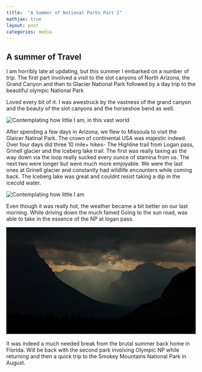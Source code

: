 ```yaml
---
title:  "A Summer of National Parks Part I"
mathjax: true
layout: post
categories: media
---
```


## A summer of Travel

I am horribly late at updating, but this summer I embarked on a number of trip. The first part involved a visit to the slot canyons of North Arizona, the Grand Canyon and then to Glacier National Park followed by a day trip to the beautiful olympic National Park

Loved every bit of it. I was awestruck by the vastness of the grand canyon and the beauty of the slot canyons and the horseshoe bend as well. 

![Contemplating how little I am, in this vast world](/assets/canyon.JPG)

After spending a few days in Arizona, we flew to Missoula to visit the Glaicer Natinal Park. The crown of continental USA was majestic indeed. Over four days did three 10 mile+ hikes- The Highline trail from Logan pass, Grinell glacier and the Iceberg lake trail.
The first was really taxing as the way down via the loop really sucked every ounce of stamina from us. The next two were longer but were much more emjoyable. We were the last ones at Grinell glacier and constantly had wildlife encounters while coming back. The Iceberg lake was great and couldnt resist taking a dip in the icecold water.

![Contemplating how little I am](/assets/glacier.JPG)

Even though it was really hot, the weather became a bit better on our last morning. While driving down the much famed Going to the sun road, was able to take in the essence of the NP at logan pass.

![Play of shadow and light](/assets/logan.jpg)

It was indeed a much needed break from the brutal summer back home in Florida. Will be back with the second park involving Olympic NP while returning and then a quick trip to the Smokey Mountains National Park in August.
